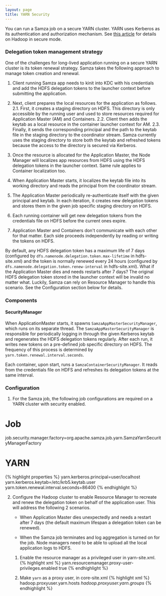 ```yaml
---
layout: page
title: YARN Security
---
```

<!--
   Licensed to the Apache Software Foundation (ASF) under one or more
   contributor license agreements.  See the NOTICE file distributed with
   this work for additional information regarding copyright ownership.
   The ASF licenses this file to You under the Apache License, Version 2.0
   (the "License"); you may not use this file except in compliance with
   the License.  You may obtain a copy of the License at

       http://www.apache.org/licenses/LICENSE-2.0

   Unless required by applicable law or agreed to in writing, software
   distributed under the License is distributed on an "AS IS" BASIS,
   WITHOUT WARRANTIES OR CONDITIONS OF ANY KIND, either express or implied.
   See the License for the specific language governing permissions and
   limitations under the License.
-->

You can run a Samza job on a secure YARN cluster. YARN uses Kerberos as its authentication and authorization mechanism. See [this article](https://hadoop.apache.org/docs/r2.7.2/hadoop-project-dist/hadoop-common/SecureMode.html) for details on Hadoop in secure mode.

### Delegation token management strategy

One of the challenges for long-lived application running on a secure YARN cluster is its token renewal strategy. Samza takes the following approach to manage token creation and renewal.

1. Client running Samza app needs to kinit into KDC with his credentials and add the HDFS delegation tokens to the launcher context before submitting the application.

2. Next, client prepares the local resources for the application as follows.
2.1. First, it creates a staging directory on HDFS. This directory is only accessible by the running user and used to store resources required for Application Master (AM) and Containers.
2.2. Client then adds the keytab as a local resource in the container launcher context for AM.
2.3. Finally, it sends the corresponding principal and the path to the keytab file in the staging directory to the coordinator stream. Samza currently uses the staging directory to store both the keytab and refreshed tokens because the access to the directory is secured via Kerberos.

3. Once the resource is allocated for the Application Master, the Node Manager will localizes app resources from HDFS using the HDFS delegation tokens in the launcher context. Same rule applies to Container localization too. 

4. When Application Master starts, it localizes the keytab file into its working directory and reads the principal from the coordinator stream.

5. The Application Master periodically re-authenticate itself with the given principal and keytab. In each iteration, it creates new delegation tokens and stores them in the given job specific staging directory on HDFS.

6. Each running container will get new delegation tokens from the credentials file on HDFS before the current ones expire.

7. Application Master and Containers don't communicate with each other for that matter. Each side proceeds independently by reading or writing the tokens on HDFS.

By default, any HDFS delegation token has a maximum life of 7 days (configured by `dfs.namenode.delegation.token.max-lifetime` in hdfs-site.xml) and the token is normally renewed every 24 hours (configured by `dfs.namenode.delegation.token.renew-interval` in hdfs-site.xml). What if the Application Master dies and needs restarts after 7 days? The original HDFS delegation token stored in the launcher context will be invalid no matter what. Luckily, Samza can rely on Resource Manager to handle this scenario. See the Configuration section below for details.  

### Components

#### SecurityManager

When ApplicationMaster starts, it spawns `SamzaAppMasterSecurityManager`, which runs on its separate thread. The `SamzaAppMasterSecurityManager` is responsible for periodically logging in through the given Kerberos keytab and regenerates the HDFS delegation tokens regularly. After each run, it writes new tokens on a pre-defined job specific directory on HDFS. The frequency of this process is determined by `yarn.token.renewal.interval.seconds`.

Each container, upon start, runs a `SamzaContainerSecurityManager`. It reads from the credentials file on HDFS and refreshes its delegation tokens at the same interval.

### Configuration

1. For the Samza job, the following job configurations are required on a YARN cluster with security enabled.
# Job
job.security.manager.factory=org.apache.samza.job.yarn.SamzaYarnSecurityManagerFactory

# YARN
{% highlight properties %}
yarn.kerberos.principal=user/localhost
yarn.kerberos.keytab=/etc/krb5.keytab.user
yarn.token.renewal.interval.seconds=86400
{% endhighlight %}

2. Configure the Hadoop cluster to enable Resource Manager to recreate and renew the delegation token on behalf of the application user. This will address the following 2 scenarios.

    * When Application Master dies unexpectedly and needs a restart after 7 days (the default maximum lifespan a delegation token can be renewed).

    * When the Samza job terminates and log aggregation is turned on for the job. Node managers need to be able to upload all the local application logs to HDFS.

    1. Enable the resource manager as a privileged user in yarn-site.xml.
    {% highlight xml %}
        <property>
            <name>yarn.resourcemanager.proxy-user-privileges.enabled</name>
            <value>true</value>
        </property>
    {% endhighlight %}

    2. Make `yarn` as a proxy user, in core-site.xml
    {% highlight xml %}
        <property>
            <name>hadoop.proxyuser.yarn.hosts</name>
            <value>*</value>
        </property>
        <property>
            <name>hadoop.proxyuser.yarn.groups</name>
            <value>*</value>
        </property>
    {% endhighlight %}

